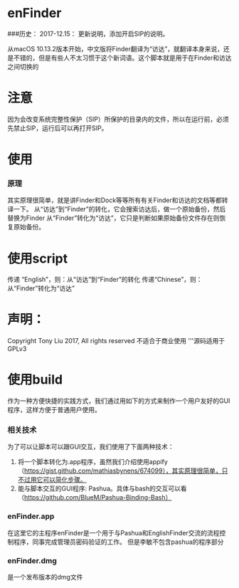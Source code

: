 # enFinder

###历史：
2017-12.15： 更新说明，添加开启SIP的说明。


从macOS 10.13.2版本开始，中文版将Finder翻译为“访达”，就翻译本身来说，还是不错的，但是有些人不太习惯于这个新词语。这个脚本就是用于在Finder和访达之间切换的

# 注意
因为会改变系统完整性保护（SIP）所保护的目录内的文件，所以在运行前，必须先禁止SIP，运行后可以再打开SIP。

# 使用
### 原理
其实原理很简单，就是讲Finder和Dock等等所有有关Finder和访达的文档等都转译一下。
从“访达”到“Finder”的转化，它会搜索访达后，做一个原始备份，然后替换为Finder
从“Finder”转化为“访达”，它只是判断如果原始备份文件存在则恢复原始备份。

# 使用script
传递 “English”，则：从“访达”到“Finder”的转化
传递“Chinese”，则：从“Finder”转化为“访达”

# 声明：
Copyright Tony Liu 2017, All rights reserved
不适合于商业使用
'''源码适用于GPLv3

# 使用build
作为一种方便快捷的实践方式，我们通过用如下的方式来制作一个用户友好的GUI程序，这样方便于普通用户使用。

### 相关技术
为了可以让脚本可以跟GUI交互，我们使用了下面两种技术：
1. 将一个脚本转化为.app程序，虽然我们介绍使用appify（https://gist.github.com/mathiasbynens/674099），其实原理很简单，只不过用它可以简化步骤。
2. 能与脚本交互的GUI程序: Pashua。具体与bash的交互可以看（https://github.com/BlueM/Pashua-Binding-Bash）

### enFinder.app
在这里它的主程序enFinder是一个用于与Pashua和EnglishFinder交流的流程控制程序，同事完成管理员密码验证的工作。
但是李敏不包含pashua的程序部分

### enFinder.dmg
是一个发布版本的dmg文件